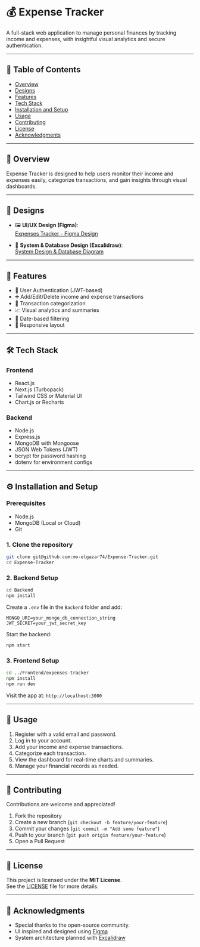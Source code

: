 # 💰 Expense Tracker

A full-stack web application to manage personal finances by tracking income and expenses, with insightful visual analytics and secure authentication.

---

## 📑 Table of Contents

- [Overview](#-overview)
- [Designs](#-designs)
- [Features](#-features)
- [Tech Stack](#%EF%B8%8F-tech-stack)
- [Installation and Setup](#%EF%B8%8F-installation-and-setup)
- [Usage](#-usage)
- [Contributing](#-contributing)
- [License](#-license)
- [Acknowledgments](#-acknowledgments)

---

## 📌 Overview

Expense Tracker is designed to help users monitor their income and expenses easily, categorize transactions, and gain insights through visual dashboards.

---

## 🎨 Designs

- 🖼️ **UI/UX Design (Figma)**:  
  [Expenses Tracker - Figma Design](https://www.figma.com/design/LEaRlQ6zRdHUQnUQpvlFiP/Expenses-Tracker-UI-UX?node-id=0-1&t=Eg4JGa9ZJVjfPCcF-1)

- 🧠 **System & Database Design (Excalidraw)**:  
  [System Design & Database Diagram](https://excalidraw.com/#room=39fdb781dc1f5e75fd8b,IL9WjrnF-OlpRPaMJC5k1w)

---

## 🚀 Features

- 🔐 User Authentication (JWT-based)
- ➕ Add/Edit/Delete income and expense transactions
- 📁 Transaction categorization
- 📈 Visual analytics and summaries
- 📅 Date-based filtering
- 📱 Responsive layout

---

## 🛠️ Tech Stack

### Frontend

- React.js
- Next.js (Turbopack)
- Tailwind CSS or Material UI
- Chart.js or Recharts

### Backend

- Node.js
- Express.js
- MongoDB with Mongoose
- JSON Web Tokens (JWT)
- bcrypt for password hashing
- dotenv for environment configs

---

## ⚙️ Installation and Setup

### Prerequisites

- Node.js
- MongoDB (Local or Cloud)
- Git

### 1. Clone the repository

```bash
git clone git@github.com:mo-elgazar74/Expense-Tracker.git
cd Expense-Tracker
```

### 2. Backend Setup

```bash
cd Backend
npm install
```

Create a `.env` file in the `Backend` folder and add:

```env
MONGO_URI=your_mongo_db_connection_string
JWT_SECRET=your_jwt_secret_key
```

Start the backend:

```bash
npm start
```

### 3. Frontend Setup

```bash
cd ../Frontend/expenses-tracker
npm install
npm run dev
```

Visit the app at: `http://localhost:3000`

---

## 🧪 Usage

1. Register with a valid email and password.
2. Log in to your account.
3. Add your income and expense transactions.
4. Categorize each transaction.
5. View the dashboard for real-time charts and summaries.
6. Manage your financial records as needed.

---

## 🤝 Contributing

Contributions are welcome and appreciated!

1. Fork the repository
2. Create a new branch (`git checkout -b feature/your-feature`)
3. Commit your changes (`git commit -m "Add some feature"`)
4. Push to your branch (`git push origin feature/your-feature`)
5. Open a Pull Request

---

## 📄 License

This project is licensed under the **MIT License**.  
See the [LICENSE](LICENSE) file for more details.

---

## 🙏 Acknowledgments

- Special thanks to the open-source community.
- UI inspired and designed using [Figma](https://figma.com)
- System architecture planned with [Excalidraw](https://excalidraw.com)
